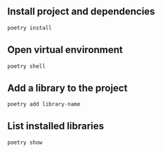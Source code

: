 ## Install project and dependencies

```python
poetry install
```

## Open virtual environment

```python
poetry shell
```

## Add a library to the project

```python
poetry add library-name
```
## List installed libraries

```python
poetry show
```